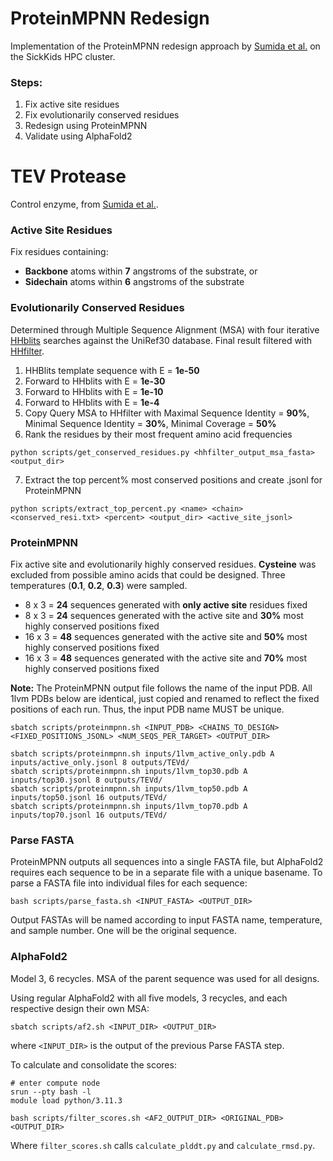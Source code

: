 # ProteinMPNN Redesign
Implementation of the ProteinMPNN redesign approach by [Sumida et al.](https://pubs.acs.org/doi/10.1021/jacs.3c10941) on the SickKids HPC cluster.

### Steps:
1. Fix active site residues
2. Fix evolutionarily conserved residues
3. Redesign using ProteinMPNN
4. Validate using AlphaFold2

# TEV Protease
Control enzyme, from [Sumida et al.](https://pubs.acs.org/doi/10.1021/jacs.3c10941).

### Active Site Residues
Fix residues containing:
* **Backbone** atoms within **7** angstroms of the substrate, or
* **Sidechain** atoms within **6** angstroms of the substrate

### Evolutionarily Conserved Residues
Determined through Multiple Sequence Alignment (MSA) with four iterative [HHblits](https://toolkit.tuebingen.mpg.de/tools/hhblits) searches against the UniRef30 database. Final result filtered with [HHfilter](https://toolkit.tuebingen.mpg.de/tools/hhfilter).
1. HHBlits template sequence with E = **1e-50**
2. Forward to HHblits with E = **1e-30**
3. Forward to HHblits with E = **1e-10**
4. Forward to HHblits with E = **1e-4**
5. Copy Query MSA to HHfilter with Maximal Sequence Identity = **90%**, Minimal Sequence Identity = **30%**, Minimal Coverage = **50%**
6. Rank the residues by their most frequent amino acid frequencies
```
python scripts/get_conserved_residues.py <hhfilter_output_msa_fasta> <output_dir>
```

7. Extract the top percent% most conserved positions and create .jsonl for ProteinMPNN
```
python scripts/extract_top_percent.py <name> <chain> <conserved_resi.txt> <percent> <output_dir> <active_site_jsonl>
```

### ProteinMPNN

Fix active site and evolutionarily highly conserved residues. **Cysteine** was excluded from possible amino acids that could be designed. Three temperatures (**0.1**, **0.2**, **0.3**) were sampled.

* 8 x 3 = **24** sequences generated with **only active site** residues fixed
* 8 x 3 = **24** sequences generated with the active site and **30%** most highly conserved positions fixed
* 16 x 3 = **48** sequences generated with the active site and **50%** most highly conserved positions fixed
* 16 x 3 = **48** sequences generated with the active site and **70%** most highly conserved positions fixed

**Note:** The ProteinMPNN output file follows the name of the input PDB. All 1lvm PDBs below are identical, just copied and renamed to reflect the fixed positions of each run. Thus, the input PDB name MUST be unique.
```
sbatch scripts/proteinmpnn.sh <INPUT_PDB> <CHAINS_TO_DESIGN> <FIXED_POSITIONS_JSONL> <NUM_SEQS_PER_TARGET> <OUTPUT_DIR>

sbatch scripts/proteinmpnn.sh inputs/1lvm_active_only.pdb A inputs/active_only.jsonl 8 outputs/TEVd/
sbatch scripts/proteinmpnn.sh inputs/1lvm_top30.pdb A inputs/top30.jsonl 8 outputs/TEVd/
sbatch scripts/proteinmpnn.sh inputs/1lvm_top50.pdb A inputs/top50.jsonl 16 outputs/TEVd/
sbatch scripts/proteinmpnn.sh inputs/1lvm_top70.pdb A inputs/top70.jsonl 16 outputs/TEVd/
```

### Parse FASTA

ProteinMPNN outputs all sequences into a single FASTA file, but AlphaFold2 requires each sequence to be in a separate file with a unique basename. To parse a FASTA file into individual files for each sequence:

```
bash scripts/parse_fasta.sh <INPUT_FASTA> <OUTPUT_DIR>
```

Output FASTAs will be named according to input FASTA name, temperature, and sample number. One will be the original sequence.

### AlphaFold2

Model 3, 6 recycles. MSA of the parent sequence was used for all designs.

Using regular AlphaFold2 with all five models, 3 recycles, and each respective design their own MSA:
```
sbatch scripts/af2.sh <INPUT_DIR> <OUTPUT_DIR>
```
where `<INPUT_DIR>` is the output of the previous Parse FASTA step.

To calculate and consolidate the scores:
```
# enter compute node
srun --pty bash -l
module load python/3.11.3

bash scripts/filter_scores.sh <AF2_OUTPUT_DIR> <ORIGINAL_PDB> <OUTPUT_DIR>
```
Where `filter_scores.sh` calls `calculate_plddt.py` and `calculate_rmsd.py`.
